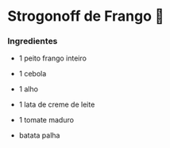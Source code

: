 # Strogonoff de Frango :chicken:

### Ingredientes

* 1 peito frango inteiro

* 1 cebola
* 1 alho
* 1 lata de creme de leite
* 1 tomate maduro
* batata palha



